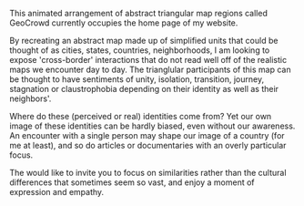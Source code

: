 This animated arrangement of abstract triangular map regions called GeoCrowd currently occupies the home page of my website.

By recreating an abstract map made up of simplified units that could be thought of as cities, states, countries, neighborhoods, I am looking to expose 'cross-border' interactions that do not read well off of the realistic maps we encounter day to day. The trianglular participants of this map can be thought to have sentiments of unity, isolation, transition, journey, stagnation or claustrophobia depending on their identity as well as their neighbors'.

Where do these (perceived or real) identities come from? Yet our own image of these identities can be hardly biased, even without our awareness. An encounter with a single person may shape our image of a country (for me at least), and so do articles or documentaries with an overly particular focus.

The  would like to invite you to focus on similarities rather than the cultural differences that sometimes seem so vast, and enjoy a moment of expression and empathy.